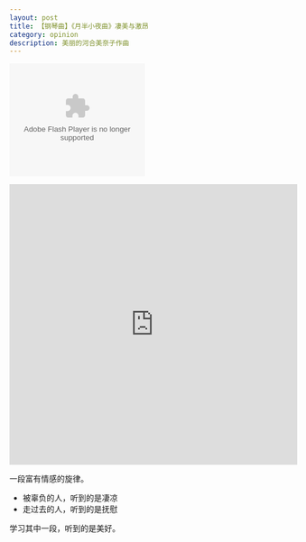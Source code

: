 ```yaml
---
layout: post
title: 【钢琴曲】《月半小夜曲》凄美与激昂
category: opinion
description: 美丽的河合美奈子作曲
---
```


<embed src="http://player.youku.com/player.php/sid/XMTM4NTk4NTY0MA==/v.swf" allowFullScreen="true" quality="high" width="240" height="200" align="middle" allowScriptAccess="always" type="application/x-shockwave-flash"></embed>

<iframe height=498 width=510 src="http://player.youku.com/embed/XMTM4NTk4NTY0MA==" frameborder=0 allowfullscreen></iframe>

一段富有情感的旋律。

* 被辜负的人，听到的是凄凉
* 走过去的人，听到的是抚慰

学习其中一段，听到的是美好。

[Roger秋骊]:    http://lirenlong.github.io  "Roger秋骊"
